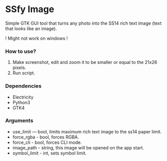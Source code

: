 # SSfy Image

Simple GTK GUI tool that turns any photo into the SS14 rich text image (text that looks like an image).

! Might not work on windows !

### How to use?

1. Make screenshot, edit and zoom it to be smaller or equal to the 21x26 pixels.
2. Run script.

### Dependencies
- Electricity
- Python3
- GTK4

### Arguments

- use\_limit    — bool,   limits maximum rich text image to the ss14 paper limit.
- force\_rgba   - bool,   forces RGBA.
- force\_cli    - bool,   forces CLI mode.
- image\_path   - string, this image will be opened on the app start.
- symbol\_limit - int,    sets symbol limit.

